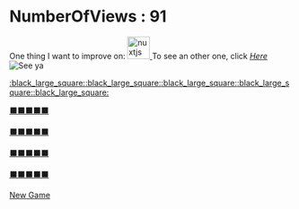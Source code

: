 # NumberOfViews : 91
One thing I want to improve on:  <a href="https://nuxtjs.org/" target="_blank" rel="noreferrer"> <img src="https://www.vectorlogo.zone/logos/nuxtjs/nuxtjs-icon.svg" alt="nuxtjs" width="40" height="40"/> </a>
To see an other one, click *[Here](https://github.com/Charles-Chrismann)*
![See ya](https://next-lvl-github.herokuapp.com/slide/random)
<p align="left">
<a href="https://next-lvl-github.herokuapp.com/minesweeper/update?x=0&y=0">:black_large_square:</a><a href="https://next-lvl-github.herokuapp.com/minesweeper/update?x=1&y=0">:black_large_square:</a><a href="https://next-lvl-github.herokuapp.com/minesweeper/update?x=2&y=0">:black_large_square:</a><a href="https://next-lvl-github.herokuapp.com/minesweeper/update?x=3&y=0">:black_large_square:</a><a href="https://next-lvl-github.herokuapp.com/minesweeper/update?x=4&y=0">:black_large_square:</a>

<a href="https://next-lvl-github.herokuapp.com/minesweeper/update?x=0&y=1">:black_large_square:</a><a href="https://next-lvl-github.herokuapp.com/minesweeper/update?x=1&y=1">:black_large_square:</a><a href="https://next-lvl-github.herokuapp.com/minesweeper/update?x=2&y=1">:black_large_square:</a><a href="https://next-lvl-github.herokuapp.com/minesweeper/update?x=3&y=1">:black_large_square:</a><a href="https://next-lvl-github.herokuapp.com/minesweeper/update?x=4&y=1">:black_large_square:</a>

<a href="https://next-lvl-github.herokuapp.com/minesweeper/update?x=0&y=2">:black_large_square:</a><a href="https://next-lvl-github.herokuapp.com/minesweeper/update?x=1&y=2">:black_large_square:</a><a href="https://next-lvl-github.herokuapp.com/minesweeper/update?x=2&y=2">:black_large_square:</a><a href="https://next-lvl-github.herokuapp.com/minesweeper/update?x=3&y=2">:black_large_square:</a><a href="https://next-lvl-github.herokuapp.com/minesweeper/update?x=4&y=2">:black_large_square:</a>

<a href="https://next-lvl-github.herokuapp.com/minesweeper/update?x=0&y=3">:black_large_square:</a><a href="https://next-lvl-github.herokuapp.com/minesweeper/update?x=1&y=3">:black_large_square:</a><a href="https://next-lvl-github.herokuapp.com/minesweeper/update?x=2&y=3">:black_large_square:</a><a href="https://next-lvl-github.herokuapp.com/minesweeper/update?x=3&y=3">:black_large_square:</a><a href="https://next-lvl-github.herokuapp.com/minesweeper/update?x=4&y=3">:black_large_square:</a>

<a href="https://next-lvl-github.herokuapp.com/minesweeper/update?x=0&y=4">:black_large_square:</a><a href="https://next-lvl-github.herokuapp.com/minesweeper/update?x=1&y=4">:black_large_square:</a><a href="https://next-lvl-github.herokuapp.com/minesweeper/update?x=2&y=4">:black_large_square:</a><a href="https://next-lvl-github.herokuapp.com/minesweeper/update?x=3&y=4">:black_large_square:</a><a href="https://next-lvl-github.herokuapp.com/minesweeper/update?x=4&y=4">:black_large_square:</a>

</p>
<a href="https://next-lvl-github.herokuapp.com/minesweeper/new">New Game</a>
